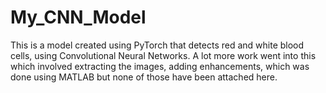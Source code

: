 # My_CNN_Model
This is a model created using PyTorch that detects red and white blood cells, using Convolutional Neural Networks. A lot more work went into this which involved extracting the images, adding enhancements, which was done using MATLAB but none of those have been attached here.
